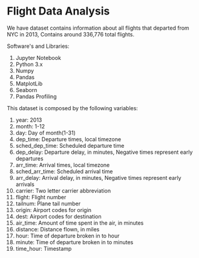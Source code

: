 # Flight Data Analysis

We have dataset contains information about all flights that departed from NYC in 2013, Contains around 336,776 total flights.

Software's and Libraries:
1. Jupyter Notebook
2. Python 3.x
3. Numpy
4. Pandas
5. MatplotLib
6. Seaborn
7. Pandas Profiling

This dataset is composed by the following variables:

1. year: 2013
2. month: 1-12
3. day: Day of month(1-31)
4. dep_time: Departure times, local timezone
5. sched_dep_time: Scheduled departure time
6. dep_delay: Departure delay, in minutes, Negative times represent early departures
7. arr_time: Arrival times, local timezone
8. sched_arr_time: Scheduled arrival time
9. arr_delay: Arrival delay, in minutes, Negative times represent early arrivals
10. carrier: Two letter carrier abbreviation
11. flight: Flight number
12. tailnum: Plane tail number
13. origin: Airport codes for origin
14. dest: Airport codes for destination
15. air_time: Amount of time spent in the air, in minutes
16. distance: Distance flown, in miles
17. hour: Time of departure broken in to hour
18. minute: Time of departure broken in to minutes
19. time_hour: Timestamp

